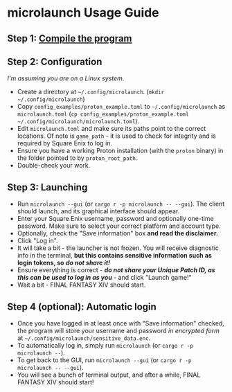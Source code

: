 # microlaunch Usage Guide

## Step 1: [Compile the program](/BUILDING.md)

## Step 2: Configuration
*I'm assuming you are on a Linux system.*
- Create a directory at `~/.config/microlaunch`. (`mkdir ~/.config/microlaunch`)
- Copy `config_examples/proton_example.toml` to `~/.config/microlaunch` as `microlaunch.toml` (`cp config_examples/proton_example.toml ~/.config/microlaunch/microlaunch.toml`).
- Edit `microlaunch.toml` and make sure its paths point to the correct locations. Of note is `game_path` - it is used to check for integrity and is required by Square Enix to log in.
- Ensure you have a working Proton installation (with the `proton` binary) in the folder pointed to by `proton_root_path`.
- Double-check your work.

## Step 3: Launching
- Run `microlaunch --gui` (or `cargo r -p microlaunch -- --gui`). The client should launch, and its graphical interface should appear.
- Enter your Square Enix username, password and optionally one-time password. Make sure to select your correct platform and account type.
- Optionally, check the "Save information" box **and read the disclaimer.**
- Click "Log in".
- It will take a bit - the launcher is not frozen. You will receive diagnostic info in the terminal, **but this contains sensitive information such as login tokens, so** ***do not share it!***
- Ensure everything is correct - ***do not share your Unique Patch ID, as this can be used to log in as you*** - and click "Launch game!"
- Wait a bit - FINAL FANTASY XIV should start.

## Step 4 (optional): Automatic login
- Once you have logged in at least once with "Save information" checked, the program will store your username and password *in encrypted form* at `~/.config/microlaunch/sensitive_data.enc`.
- To automatically log in, simply run `microlaunch` (or `cargo r -p microlaunch --`).
- To get back to the GUI, run `microlaunch --gui` (or `cargo r -p microlaunch -- --gui`).
- You will see a bunch of terminal output, and after a while, FINAL FANTASY XIV should start!